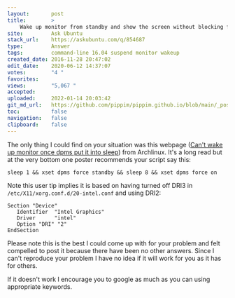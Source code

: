 ```yaml
---
layout:       post
title:        >
    Wake up monitor from standby and show the screen without blocking further standby [Ubuntu 16.04]
site:         Ask Ubuntu
stack_url:    https://askubuntu.com/q/854687
type:         Answer
tags:         command-line 16.04 suspend monitor wakeup
created_date: 2016-11-28 20:47:02
edit_date:    2020-06-12 14:37:07
votes:        "4 "
favorites:    
views:        "5,067 "
accepted:     
uploaded:     2022-01-14 20:03:42
git_md_url:   https://github.com/pippim/pippim.github.io/blob/main/_posts/2016/2016-11-28-Wake-up-monitor-from-standby-and-show-the-screen-without-blocking-further-standby-^Ubuntu-16.04^.md
toc:          false
navigation:   false
clipboard:    false
---
```


The only thing I could find on your situation was this webpage ([Can't wake up monitor once dpms put it into sleep][1]) from Archlinux. It's a long read but at the very bottom one poster recommends your script say this:

``` 
sleep 1 && xset dpms force standby && sleep 8 && xset dpms force on

```

Note this user tip implies it is based on having turned off DRI3 in `/etc/X11/xorg.conf.d/20-intel.conf` and using DRI2:

``` 
Section "Device"
   Identifier  "Intel Graphics"
   Driver      "intel"
   Option "DRI" "2"
EndSection

```

Please note this is the best I could come up with for your problem and felt compelled to post it because there have been no other answers. Since I can't reproduce your problem I have no idea if it will work for you as it has for others.

If it doesn't work I encourage you to google as much as you can using appropriate keywords.

  [1]: https://bbs.archlinux.org/viewtopic.php?id=215930

